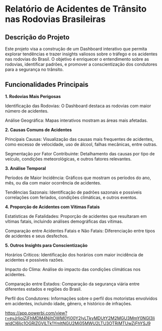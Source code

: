 # Relatório de Acidentes de Trânsito nas Rodovias Brasileiras

## Descrição do Projeto
Este projeto visa a construção de um Dashboard interativo que permita explorar tendências e trazer insights valiosos sobre o tráfego e os acidentes nas rodovias do Brasil. 
O objetivo é enriquecer o entendimento sobre as rodovias, identificar padrões, e promover a conscientização dos condutores para a segurança no trânsito.

## Funcionalidades Principais
 **1. Rodovias Mais Perigosas**
 <p> Identificação das Rodovias: O Dashboard destaca as rodovias com maior número de acidentes.</p>
 <p>Análise Geográfica: Mapas interativos mostram as áreas mais afetadas.</p>

  **2. Causas Comuns de Acidentes**
<p>
  Principais Causas: Visualização das causas mais frequentes de acidentes, como excesso de velocidade, uso de álcool, falhas mecânicas, entre outras. </p>
  <p>
  Segmentação por Fator Contribuinte: Detalhamento das causas por tipo de veículo, condições meteorológicas, e outros fatores relevantes.
</p>  

**3. Análise Temporal**
<p>Períodos de Maior Incidência: Gráficos que mostram os períodos do ano, mês, ou dia com maior ocorrência de acidentes.</p>
<p>Tendências Sazonais: Identificação de padrões sazonais e possíveis correlações com feriados, condições climáticas, e outros eventos.</p>
   
**4. Proporção de Acidentes com Vítimas Fatais**
<p>Estatísticas de Fatalidades: Proporção de acidentes que resultaram em vítimas fatais, incluindo análises demográficas das vítimas.</p>
<p>Comparação entre Acidentes Fatais e Não Fatais: Diferenciação entre tipos de acidentes e seus desfechos.</p>
   
**5. Outros Insights para Conscientização**
<p> Horários Críticos: Identificação dos horários com maior incidência de acidentes e possíveis razões.</p>
<p>Impacto do Clima: Análise do impacto das condições climáticas nos acidentes.</p>
<p>Comparação entre Estados: Comparação da segurança viária entre diferentes estados e regiões do Brasil.</p>
<p>Perfil dos Condutores: Informações sobre o perfil dos motoristas envolvidos em acidentes, incluindo idade, gênero, e histórico de infrações.</p>

https://app.powerbi.com/view?r=eyJrIjoiZjFhMDM4NjItOWM0Yi00Y2IyLTkyMDUtY2M2MGU3MmY0NGI3IiwidCI6Ijc1OGRlZGVlLTk1YmItNGU2Mi05MWU2LTU3OTRiMTUwZjFhYSJ9
